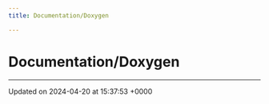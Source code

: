 ```yaml
---
title: Documentation/Doxygen

---
```


# Documentation/Doxygen








-------------------------------

Updated on 2024-04-20 at 15:37:53 +0000
